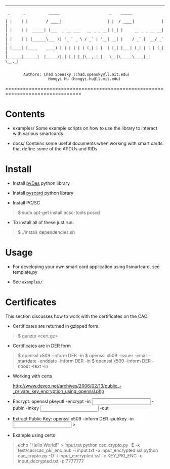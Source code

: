 ***
     _      _          _____                      _    _____              _  
    | |    | |        / ____|                    | |  / ____|            | | 
    | |    | |  _____| (___  _ __ ___   __ _ _ __| |_| |     __ _ _ __ __| | 
    | |    | | |______\___ \| '_ ` _ \ / _` | '__| __| |    / _` | '__/ _` | 
    | |____| |____    ____) | | | | | | (_| | |  | |_| |___| (_| | | | (_| | 
    |______|______|  |_____/|_| |_| |_|\__,_|_|   \__|\_____\__,_|_|  \__,_|


            Authors: Chad Spensky (chad.spensky@ll.mit.edu)
                       Hongyi Hu (hongyi.hu@ll.mit.edu)

================================================================================

# Contents

 * examples/
	Some example scripts on how to use the library to interact with various 
	smartcards

 * docs/ 
	Contains some useful documents when working with smart cards that
	define some of the APDUs and RIDs.

# Install 

 * Install [pyDes](https://pypi.python.org/pypi/pyDes/) python library

 * Install [pyscard](http://pyscard.sourceforge.net/) python library

 * Install PC/SC
>	$ sudo apt-get install pcsc-tools pcscd

 * To install all of these just run:
>	$ ./install_dependencies.sh 


# Usage

 * For developing your own smart card application using llsmartcard, see 
	template.py

 * See `examples/` 


# Certificates 
 
  This section discusses how to work with the certificates on the CAC.

 * Certificates are returned in gzipped form.
>	$ gunzip <cert.gz>

 * Certificates are in DER form
>	$ openssl x509 -inform DER -in <cert>
>	$ openssl x509 -issuer -email -startdate -enddate -inform DER -in <cert>
>	$ openssl x509 -inform DER -noout -text -in <cert>

 * Working with certs

   http://www.devco.net/archives/2006/02/13/public_-_private_key_encryption_using_openssl.php

  - Encrypt: openssl pkeyutl -encrypt -in <input plain text> -pubin -inkey <input public key> -out <output file>

  - Extract Public Key: openssl x509 -inform DER  -pubkey -in <input certificate>  > <output file>


 * Example using certs

>   echo "Hello World!" > input.txt
>   python cac_crypto.py -E -k test/cac/cac_pki_enc.pub -i input.txt -o input_encrypted.ssl 
>   python cac_crypto.py -D -i input_encrypted.ssl -c KEY_PKI_ENC -o input_decrypted.txt -p 7777777

